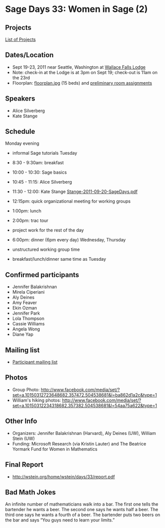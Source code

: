 

# Sage Days 33: Women in Sage (2)


## Projects

<a href="/days33/todo/">List of Projects</a> 


## Dates/Location

* Sept 19-23, 2011 near Seattle, Washington at <a class="http" href="http://www.wallacefallslodge.com/">Wallace Falls Lodge</a> 
* Note: check-in at the Lodge is at 3pm on Sept 19; check-out is 11am on the 23rd 
* Floorplan: <a href="days33/floorplan.jpg">floorplan.jpg</a> (15 beds) and <a href="/days33/rooms/">preliminary room assignments</a> 

## Speakers

* Alice Silverberg 
* Kate Stange 

## Schedule

Monday evening 

* informal Sage tutorials 
Tuesday 

* 8:30 - 9:30am: breakfast 
* 10:00 - 10:30: Sage basics 
* 10:45 - 11:15: Alice Silverberg 
* 11:30 - 12:00: Kate Stange <a href="days33/Stange-2011-09-20-SageDays.pdf">Stange-2011-09-20-SageDays.pdf</a> 
* 12:15pm: quick organizational meeting for working groups 
* 1:00pm: lunch 
* 2:00pm: trac tour 
* project work for the rest of the day 
* 6:00pm: dinner (6pm every day) 
Wednesday, Thursday 

* unstructured working group time 
* breakfast/lunch/dinner same time as Tuesday 

## Confirmed participants

* Jennifer Balakrishnan 
* Mirela Ciperiani 
* Aly Deines 
* Amy Feaver 
* Ekin Ozman 
* Jennifer Park 
* Lola Thompson 
* Cassie Williams 
* Angela Wong 
* Diane Yap 

## Mailing list

* <a class="http" href="http://groups.google.com/group/sagedays33">Participant mailing list</a> 

## Photos

* Group Photo: <a href="http://www.facebook.com/media/set/?set=a.10150312723648682.357472.504538681&amp;l=ba862d1a2c&amp;type=1">http://www.facebook.com/media/set/?set=a.10150312723648682.357472.504538681&l=ba862d1a2c&type=1</a> 
* William's hiking photos: <a href="http://www.facebook.com/media/set/?set=a.10150312234318682.357382.504538681&amp;l=54aa75a622&amp;type=1">http://www.facebook.com/media/set/?set=a.10150312234318682.357382.504538681&l=54aa75a622&type=1</a> 

## Other Info

* Organizers: Jennifer Balakrishnan (Harvard), Aly Deines (UW), William Stein (UW) 
* Funding: Microsoft Research  (via Kristin Lauter) and The Beatrice Yormark Fund for Women in Mathematics 

## Final Report

* <a href="http://wstein.org/home/wstein/days/33/report.pdf">http://wstein.org/home/wstein/days/33/report.pdf</a> 

## Bad Math Jokes

An infinite number of mathematicians walk into a bar. The first one tells the bartender he wants a beer. The second one says he wants half a beer. The third one says he wants a fourth of a beer. The bartender puts two beers on the bar and says “You guys need to learn your limits.” 
